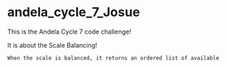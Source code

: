 # andela_cycle_7_Josue


This is the Andela Cycle 7 code challenge!

It is about the Scale Balancing!

	When the scale is balanced, it returns an ordered list of available 
